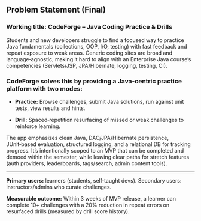 ## Problem Statement (Final)

### Working title: CodeForge – Java Coding Practice & Drills

Students and new developers struggle to find a focused way to practice Java fundamentals (collections, OOP, I/O, testing) with fast feedback and repeat exposure to weak areas. Generic coding sites are broad and language‑agnostic, making it hard to align with an Enterprise Java course’s competencies (Servlets/JSP, JPA/Hibernate, logging, testing, CI).

### CodeForge solves this by providing a Java‑centric practice platform with two modes:

- **Practice:** Browse challenges, submit Java solutions, run against unit tests, view results and hints.

- **Drill:** Spaced‑repetition resurfacing of missed or weak challenges to reinforce learning.

The app emphasizes clean Java, DAO/JPA/Hibernate persistence, JUnit‑based evaluation, structured logging, and a relational DB for tracking progress. It’s intentionally scoped to an MVP that can be completed and demoed within the semester, while leaving clear paths for stretch features (auth providers, leaderboards, tags/search, admin content tools).

---

**Primary users:** learners (students, self‑taught devs). Secondary users: instructors/admins who curate challenges.

**Measurable outcome:** Within 3 weeks of MVP release, a learner can complete 10+ challenges with a 20% reduction in repeat errors on resurfaced drills (measured by drill score history).